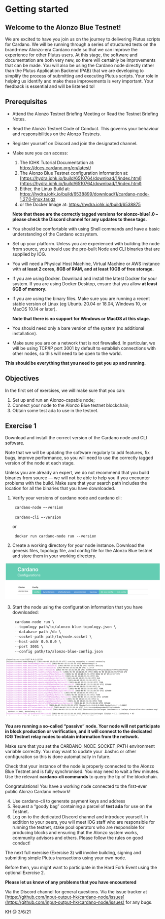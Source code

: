 # Getting started

## Welcome to the Alonzo Blue Testnet!  

We are excited to have you join us on the journey to delivering Plutus scripts for Cardano.  We will be running through a series of structured tests on the brand-new Alonzo-era Cardano node so that we can improve the experience for other Plutus users.  At this stage, the software and documentation are both very new, so there will certainly be improvements that can be made.  You will also be using the Cardano node directly rather than the Plutus Application Backend (PAB) that we are developing to simplify the process of submitting and executing Plutus scripts. Your role in helping us identify and make these improvements is very important.  Your feedback is essential and will be listened to!

## Prerequisites

- Attend the Alonzo Testnet Briefing Meeting or Read the Testnet Briefing Notes.
- Read the Alonzo Testnet Code of Conduct.  This governs your behaviour and responsibilities on the Alonzo Testnets.
- Register yourself on Discord and join the designated channel.
- Make sure you can access:


	1. The IOHK Tutorial Documentation at: https://docs.cardano.org/en/latest/
	2. The Alonzo Blue Testnet configuration information at: [https://hydra.iohk.io/build/6510764/download/1/index.html](https://hydra.iohk.io/build/6510764/download/1/index.html)
	3. Either, the Linux Build at: [https://hydra.iohk.io/build/6538899/download/1/cardano-node-1.27.0-linux.tar.gz
](https://hydra.iohk.io/build/6538899/download/1/cardano-node-1.27.0-linux.tar.gz)
	4. or the Docker Image at: [https://hydra.iohk.io/build/6538875
](https://hydra.iohk.io/build/6538875)

	**Note that these are the correctly tagged versions for alonzo-blue1.0 – please check the Discord channel for any updates to these tags.**


- You should be comfortable with using Shell commands and have a basic understanding of the Cardano ecosystem.

- Set up your platform.  Unless you are experienced with building the node from source, you should use the pre-built Node and CLI binaries that are supplied by IOG.

- You will need a Physical Host Machine, Virtual Machine or AWS instance with **at least 2 cores, 8GB of RAM, and at least 10GB of free storage.**
- If you are using Docker.
Download and install the latest Docker for your system.  If you are using Docker Desktop, ensure that you allow **at least 6GB of memory.**
- If you are using the binary files.
Make sure you are running a recent stable version of Linux (eg Ubuntu 20.04 or 18.04, Windows 10, or MacOS 10.14 or later).  

	**Note that there is no support for Windows or MacOS at this stage.**

- You should need only a bare version of the system (no additional installation).

- Make sure you are on a network that is not firewalled. In particular, we will be using TCP/IP port 3001 by default to establish connections with other nodes, so this will need to be open to the world.

**This should be everything that you need to get you up and running.**

## Objectives

In the first set of exercises, we will make sure that you can:

1. Set up and run an Alonzo-capable node;
2. Connect your node to the Alonzo Blue testnet blockchain;
3. Obtain some test ada to use in the testnet.

## Exercise 1

Download and install the correct version of the Cardano node and CLI software.  

Note that we will be updating the software regularly to add features, fix bugs, improve performance, so you will need to use the correctly tagged version of the node at each stage.  

Unless you are already an expert, we do not recommend that you build binaries from source — we will not be able to help you if you encounter problems with the build. Make sure that your search path includes the location for all the binaries that you have downloaded.

1. Verify your versions of cardano node and cardano cli:

		cardano-node –-version

		cardano-cli –-version

	or

		docker run cardano-node run --version


2. Create a working directory for your node instance.  Download the genesis files, topology file, and config file for the Alonzo Blue testnet and store them in your working directory.  

![](images/configurations.png)

3. Start the node using the configuration information that you have downloaded:


		cardano-node run \
		--topology path/to/alonzo-blue-topology.json \
		--database-path /db \
		--socket-path path/to/node.socket \
		--host-addr 0.0.0.0 \
		--port 3001 \
		--config path/to/alonzo-blue-config.json

![](images/node_running.png)

**You are running a so-called “passive” node.  Your node will not participate in block production or verification, and it will connect to the dedicated IOG Testnet relay nodes to obtain information from the network.**

Make sure that you set the CARDANO_NODE_SOCKET_PATH environment variable correctly.  You may want to update your .bashrc or other configuration so this is done automatically in future.

Check that your instance of the node is properly connected to the Alonzo Blue Testnet and is fully synchronised.  You may need to wait a few minutes.  Use the relevant **cardano-cli commands** to query the tip of the blockchain.

Congratulations!  You have a working node connected to the first-ever public Alonzo Cardano network!

4. Use cardano-cli to generate payment keys and address
5. Request a “goody bag” containing a parcel of **test ada** for use on the Testnet.
6. Log on to the dedicated Discord channel and introduce yourself.  In addition to your peers, you will meet IOG staff who are responsible for running the testnet, stake pool operators who are responsible for producing blocks and ensuring that the Alonzo system works, community advisors and others. Please follow the rules on good conduct!

The next full exercise (Exercise 3) will involve building, signing and submitting simple Plutus transactions using your own node.  

Before then, you might want to participate in the Hard Fork Event using the optional Exercise 2.

**Please let us know of any problems that you have encountered**

Via the Discord channel for general questions.
Via the issue tracker at [https://github.com/input-output-hk/cardano-node/issues](https://github.com/input-output-hk/cardano-node/issues) for any bugs.

KH @ 3/6/21
